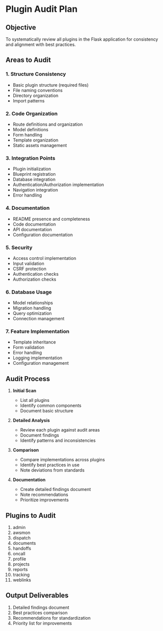 # Plugin Audit Plan

## Objective
To systematically review all plugins in the Flask application for consistency and alignment with best practices.

## Areas to Audit

### 1. Structure Consistency
- Basic plugin structure (required files)
- File naming conventions
- Directory organization
- Import patterns

### 2. Code Organization
- Route definitions and organization
- Model definitions
- Form handling
- Template organization
- Static assets management

### 3. Integration Points
- Plugin initialization
- Blueprint registration
- Database integration
- Authentication/Authorization implementation
- Navigation integration
- Error handling

### 4. Documentation
- README presence and completeness
- Code documentation
- API documentation
- Configuration documentation

### 5. Security
- Access control implementation
- Input validation
- CSRF protection
- Authentication checks
- Authorization checks

### 6. Database Usage
- Model relationships
- Migration handling
- Query optimization
- Connection management

### 7. Feature Implementation
- Template inheritance
- Form validation
- Error handling
- Logging implementation
- Configuration management

## Audit Process

1. **Initial Scan**
   - List all plugins
   - Identify common components
   - Document basic structure

2. **Detailed Analysis**
   - Review each plugin against audit areas
   - Document findings
   - Identify patterns and inconsistencies

3. **Comparison**
   - Compare implementations across plugins
   - Identify best practices in use
   - Note deviations from standards

4. **Documentation**
   - Create detailed findings document
   - Note recommendations
   - Prioritize improvements

## Plugins to Audit

1. admin
2. awsmon
3. dispatch
4. documents
5. handoffs
6. oncall
7. profile
8. projects
9. reports
10. tracking
11. weblinks

## Output Deliverables

1. Detailed findings document
2. Best practices comparison
3. Recommendations for standardization
4. Priority list for improvements
